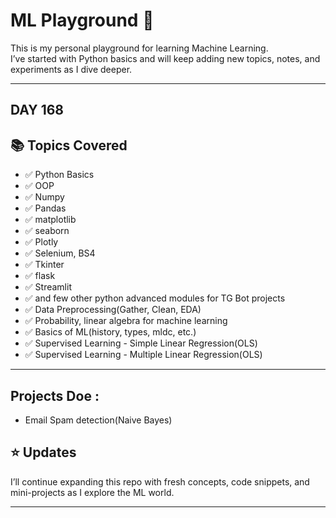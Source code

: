 # ML Playground 🚀

This is my personal playground for learning Machine Learning.  
I’ve started with Python basics and will keep adding new topics, notes, and experiments as I dive deeper.

---
## DAY 168
## 📚 Topics Covered

- ✅ Python Basics
- ✅ OOP
- ✅ Numpy
- ✅ Pandas
- ✅ matplotlib
- ✅ seaborn
- ✅ Plotly
- ✅ Selenium, BS4
- ✅ Tkinter
- ✅ flask
- ✅ Streamlit
- ✅ and few other python advanced modules for TG Bot projects
- ✅ Data Preprocessing(Gather, Clean, EDA)
- ✅ Probability, linear algebra for machine learning
- ✅ Basics of ML(history, types, mldc, etc.)
- ✅ Supervised Learning - Simple Linear Regression(OLS)
- ✅ Supervised Learning - Multiple Linear Regression(OLS)

---
## Projects Doe : 
- Email Spam detection(Naive Bayes)
## ⭐ Updates

I’ll continue expanding this repo with fresh concepts, code snippets, and mini-projects as I explore the ML world.

---

